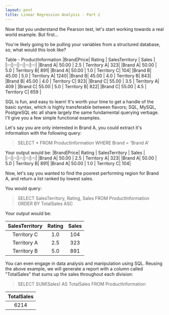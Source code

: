 ```yaml
---
layout: post
title: Linear Regression Analysis - Part 2
---
```


Now that you understand the Pearson test, let's start working towards a real world example. But first...

You're likely going to be pulling your variables from a structured database, so, what would this look like?

Table - ProductInformation
|Brand|Price| Rating | SalesTerritory | Sales |
|:-:|:-:|:-:|:-:|:-:|
|Brand A| 50.00 | 2.5 | Territory A| 323|
|Brand A| 50.00 | 5.0 | Territory B| 891|
|Brand A| 50.00 | 1.0 | Territory C| 104|
|Brand B| 45.00 | 5.0 | Territory A| 1240|
|Brand B| 45.00 | 4.0 | Territory B| 843|
|Brand B| 45.00 | 4.0 | Territory C| 923|
|Brand C| 55.00 | 3.5 | Territory A| 409 |
|Brand C| 55.00 | 5.0 | Territory B| 822| 
|Brand C| 55.00 | 4.5 | Territory C| 659 |

SQL is fun, and easy to learn! It's worth your time to get a handle of the basic syntax, which is highly transferable between
flavors; SQL, MySQL, PostgreSQL etc all share largely the same fundamental querying verbage. I'll give you a few simple functional
examples.

Let's say you are only interested in Brand A, you could extract it's information with the following query:

>SELECT * FROM ProductInformation WHERE Brand = 'Brand A'

Your output would be:
|Brand|Price| Rating | SalesTerritory | Sales |
|:-:|:-:|:-:|:-:|:-:|
|Brand A| 50.00 | 2.5 | Territory A| 323|
|Brand A| 50.00 | 5.0 | Territory B| 891|
|Brand A| 50.00 | 1.0 | Territory C| 104|

Now, let's say you wanted to find the poorest performing region for Brand A, and return a list ranked by lowest sales.

You would query:

>SELECT SalesTerritory, Rating, Sales FROM ProductInformation ORDER BY TotalSales ASC

Your output would be:

|SalesTerritory | Rating | Sales |
|:-:|:-:|:-:|
|Territory C|  1.0 | 104|
|Territory A|  2.5 | 323|
|Territory B|  5.0 | 891|

You can even engage in data analysis and manipulation using SQL. Reusing the above example, we will generate a report with
a column called "TotalSales" that sums up the sales throughout each division:

>SELECT SUM(Sales) AS TotalSales FROM ProductInformation

|TotalSales|
|:-:|
|6214|

